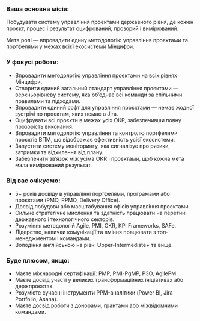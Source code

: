 ### Ваша основна місія:

Побудувати систему управління проєктами державного рівня, де кожен проєкт,
процес і результат оцифрований, прозорий і вимірюваний.

Мета ролі — впровадити єдину методологію управління проєктами та портфелями у
межах всієї екосистеми Мінцифри.

### У фокусі роботи:

  * Впровадити методологію управління проєктами на всіх рівнях Мінцифри.
  * Створити єдиний загальний стандарт управління проєктами — верхньорівневу систему, яка об’єднає всі команди за спільними правилами та підходами.
  * Впровадити єдиний софт для управління проєктами — немає жодної зустрічі по проєктам, яких немає в Jira.
  * Оцифрувати всі проєкти в межах усіх ОКР, забезпечивши повну прозорість виконання.
  * Впровадити методологію управління та контролю портфелями проєктів ВПМ, що відображає ефективність усієї екосистеми.
  * Запустити систему моніторингу, яка сигналізує про ризики, затримки та відхилення від плану.
  * Забезпечити зв’язок між усіма OKR і проєктами, щоб кожна мета мала вимірюваний результат.

### Від вас очікуємо:

  * 5+ років досвіду в управлінні портфелями, програмами або проєктами (PMO, PPMO, Delivery Office).
  * Досвід побудови або масштабування офісів управління проєктами.
  * Сильне стратегічне мислення та здатність працювати на перетині державного і технологічного секторів.
  * Розуміння методологій Agile, PMI, OKR, KPI Frameworks, SAFe.
  * Лідерство, навички комунікації та вміння працювати з топ-менеджментом і командами.
  * Володіння англійською на рівні Upper-Intermediate+ та вище.

### Буде плюсом, якщо:

  * Маєте міжнародні сертифікації: PMP, PMI-PgMP, P3O, AgilePM.
  * Маєте досвід участі у великих трансформаційних ініціативах або держпроєктах.
  * Розумієте сучасні інструменти PPM-аналітики (Power BI, Jira Portfolio, Asana).
  * Маєте досвід роботи з донорами, грантами або міжвідомчими командами.